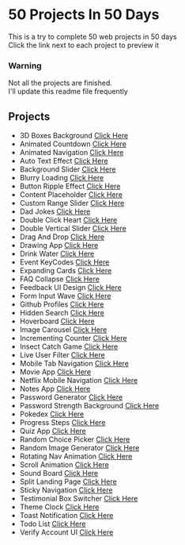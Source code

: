# 50 Projects In 50 Days

This is a try to complete 50 web projects in 50 days <br>
Click the link next to each project to preview it

### Warning

Not all the projects are finished. <br>
I'll update this readme file frequently

## Projects

- 3D Boxes Background <a href="#">Click Here</a>
- Animated Countdown <a href="#">Click Here</a>
- Animated Navigation <a href="#">Click Here</a>
- Auto Text Effect <a href="#">Click Here</a>
- Background Slider <a href="#">Click Here</a>
- Blurry Loading <a href="#">Click Here</a>
- Button Ripple Effect <a href="#">Click Here</a>
- Content Placeholder <a href="#">Click Here</a>
- Custom Range Slider <a href="#">Click Here</a>
- Dad Jokes <a href="#">Click Here</a>
- Double Click Heart <a href="#">Click Here</a>
- Double Vertical Slider <a href="#">Click Here</a>
- Drag And Drop <a href="#">Click Here</a>
- Drawing App <a href="#">Click Here</a>
- Drink Water <a href="#">Click Here</a>
- Event KeyCodes <a href="#">Click Here</a>
- Expanding Cards <a href="#">Click Here</a>
- FAQ Collapse <a href="#">Click Here</a>
- Feedback UI Design <a href="#">Click Here</a>
- Form Input Wave <a href="#">Click Here</a>
- Github Profiles <a href="#">Click Here</a>
- Hidden Search <a href="#">Click Here</a>
- Hoverboard <a href="#">Click Here</a>
- Image Carousel <a href="#">Click Here</a>
- Incrementing Counter <a href="#">Click Here</a>
- Insect Catch Game <a href="#">Click Here</a>
- Live User Filter <a href="#">Click Here</a>
- Mobile Tab Navigation <a href="#">Click Here</a>
- Movie App <a href="#">Click Here</a>
- Netflix Mobile Navigation <a href="#">Click Here</a>
- Notes App <a href="#">Click Here</a>
- Password Generator <a href="#">Click Here</a>
- Password Strength Background <a href="#">Click Here</a>
- Pokedex <a href="#">Click Here</a>
- Progress Steps <a href="#">Click Here</a>
- Quiz App <a href="#">Click Here</a>
- Random Choice Picker <a href="#">Click Here</a>
- Random Image Generator <a href="#">Click Here</a>
- Rotating Nav Animation <a href="#">Click Here</a>
- Scroll Animation <a href="#">Click Here</a>
- Sound Board <a href="#">Click Here</a>
- Split Landing Page <a href="#">Click Here</a>
- Sticky Navigation <a href="#">Click Here</a>
- Testimonial Box Switcher <a href="#">Click Here</a>
- Theme Clock <a href="#">Click Here</a>
- Toast Notification <a href="#">Click Here</a>
- Todo List <a href="#">Click Here</a>
- Verify Account UI <a href="#">Click Here</a>
